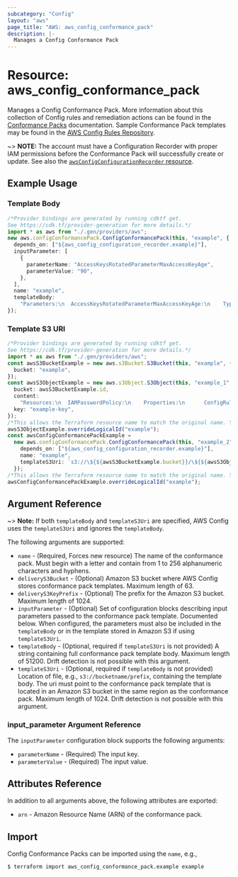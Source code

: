 ```yaml
---
subcategory: "Config"
layout: "aws"
page_title: "AWS: aws_config_conformance_pack"
description: |-
  Manages a Config Conformance Pack
---
```


# Resource: aws\_config\_conformance\_pack

Manages a Config Conformance Pack. More information about this collection of Config rules and remediation actions can be found in the
[Conformance Packs](https://docs.aws.amazon.com/config/latest/developerguide/conformance-packs.html) documentation.
Sample Conformance Pack templates may be found in the
[AWS Config Rules Repository](https://github.com/awslabs/aws-config-rules/tree/master/aws-config-conformance-packs).

\~> **NOTE:** The account must have a Configuration Recorder with proper IAM permissions before the Conformance Pack will
successfully create or update. See also the
[`awsConfigConfigurationRecorder` resource](/docs/providers/aws/r/config_configuration_recorder.html).

## Example Usage

### Template Body

```typescript
/*Provider bindings are generated by running cdktf get.
See https://cdk.tf/provider-generation for more details.*/
import * as aws from "./.gen/providers/aws";
new aws.configConformancePack.ConfigConformancePack(this, "example", {
  depends_on: ["${aws_config_configuration_recorder.example}"],
  inputParameter: [
    {
      parameterName: "AccessKeysRotatedParameterMaxAccessKeyAge",
      parameterValue: "90",
    },
  ],
  name: "example",
  templateBody:
    "Parameters:\n  AccessKeysRotatedParameterMaxAccessKeyAge:\n    Type: String\nResources:\n  IAMPasswordPolicy:\n    Properties:\n      ConfigRuleName: IAMPasswordPolicy\n      Source:\n        Owner: AWS\n        SourceIdentifier: IAM_PASSWORD_POLICY\n    Type: AWS::Config::ConfigRule\n",
});

```

### Template S3 URI

```typescript
/*Provider bindings are generated by running cdktf get.
See https://cdk.tf/provider-generation for more details.*/
import * as aws from "./.gen/providers/aws";
const awsS3BucketExample = new aws.s3Bucket.S3Bucket(this, "example", {
  bucket: "example",
});
const awsS3ObjectExample = new aws.s3Object.S3Object(this, "example_1", {
  bucket: awsS3BucketExample.id,
  content:
    "Resources:\n  IAMPasswordPolicy:\n    Properties:\n      ConfigRuleName: IAMPasswordPolicy\n      Source:\n        Owner: AWS\n        SourceIdentifier: IAM_PASSWORD_POLICY\n    Type: AWS::Config::ConfigRule\n",
  key: "example-key",
});
/*This allows the Terraform resource name to match the original name. You can remove the call if you don't need them to match.*/
awsS3ObjectExample.overrideLogicalId("example");
const awsConfigConformancePackExample =
  new aws.configConformancePack.ConfigConformancePack(this, "example_2", {
    depends_on: ["${aws_config_configuration_recorder.example}"],
    name: "example",
    templateS3Uri: `s3://\${${awsS3BucketExample.bucket}}/\${${awsS3ObjectExample.key}}`,
  });
/*This allows the Terraform resource name to match the original name. You can remove the call if you don't need them to match.*/
awsConfigConformancePackExample.overrideLogicalId("example");

```

## Argument Reference

\~> **Note:** If both `templateBody` and `templateS3Uri` are specified, AWS Config uses the `templateS3Uri` and ignores the `templateBody`.

The following arguments are supported:

* `name` - (Required, Forces new resource) The name of the conformance pack. Must begin with a letter and contain from 1 to 256 alphanumeric characters and hyphens.
* `deliveryS3Bucket` - (Optional) Amazon S3 bucket where AWS Config stores conformance pack templates. Maximum length of 63.
* `deliveryS3KeyPrefix` - (Optional) The prefix for the Amazon S3 bucket. Maximum length of 1024.
* `inputParameter` - (Optional) Set of configuration blocks describing input parameters passed to the conformance pack template. Documented below. When configured, the parameters must also be included in the `templateBody` or in the template stored in Amazon S3 if using `templateS3Uri`.
* `templateBody` - (Optional, required if `templateS3Uri` is not provided) A string containing full conformance pack template body. Maximum length of 51200. Drift detection is not possible with this argument.
* `templateS3Uri` - (Optional, required if `templateBody` is not provided) Location of file, e.g., `s3://bucketname/prefix`, containing the template body. The uri must point to the conformance pack template that is located in an Amazon S3 bucket in the same region as the conformance pack. Maximum length of 1024. Drift detection is not possible with this argument.

### input\_parameter Argument Reference

The `inputParameter` configuration block supports the following arguments:

* `parameterName` - (Required) The input key.
* `parameterValue` - (Required) The input value.

## Attributes Reference

In addition to all arguments above, the following attributes are exported:

* `arn` - Amazon Resource Name (ARN) of the conformance pack.

## Import

Config Conformance Packs can be imported using the `name`, e.g.,

```console
$ terraform import aws_config_conformance_pack.example example
```
